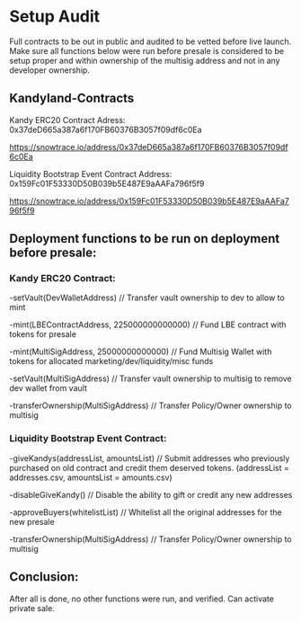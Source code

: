 # Setup Audit

Full contracts to be out in public and audited to be vetted before live launch. Make sure all functions below were run before presale is considered to be setup proper and within ownership of the multisig address and not in any developer ownership.

## Kandyland-Contracts

Kandy ERC20 Contract Adress: 0x37deD665a387a6f170FB60376B3057f09df6c0Ea

https://snowtrace.io/address/0x37deD665a387a6f170FB60376B3057f09df6c0Ea

Liquidity Bootstrap Event Contract Address: 0x159Fc01F53330D50B039b5E487E9aAAFa796f5f9

https://snowtrace.io/address/0x159Fc01F53330D50B039b5E487E9aAAFa796f5f9




## Deployment functions to be run on deployment before presale: 



### Kandy ERC20 Contract:

-setVault(DevWalletAddress) // Transfer vault ownership to dev to allow to mint

-mint(LBEContractAddress, 225000000000000) // Fund LBE contract with tokens for presale

-mint(MultiSigAddress, 25000000000000) // Fund Multisig Wallet with tokens for allocated marketing/dev/liquidity/misc funds

-setVault(MultiSigAddress) // Transfer vault ownership to multisig to remove dev wallet from vault

-transferOwnership(MultiSigAddress) // Transfer Policy/Owner ownership to multisig



### Liquidity Bootstrap Event Contract:

-giveKandys(addressList, amountsList) // Submit addresses who previously purchased on old contract and credit them deserved tokens. (addressList = addresses.csv, amountsList = amounts.csv)

-disableGiveKandy() // Disable the ability to gift or credit any new addresses

-approveBuyers(whitelistList) // Whitelist all the original addresses for the new presale

-transferOwnership(MultiSigAddress) // Transfer Policy/Owner ownership to multisig


## Conclusion:

After all is done, no other functions were run, and verified. Can activate private sale. 
